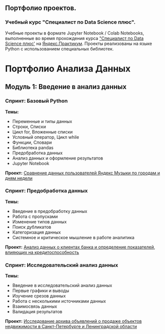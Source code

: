 ## Портфолио проектов.
### Учебный курс "Специалист по Data Science плюс".

Учебные проекты в формате Jupyter Notebook / Colab Notebooks, выполненные во время прохождения курса ["Специалист по Data Science плюс'](https://praktikum.yandex.ru/data-scientist-plus/) на [Яндекс.Практикум](https://practicum.yandex.ru/). Проекты реализованы на языке Python с использованием специальных библиотек.



# Портфолио Анализа Данных

## Модуль 1: Введение в анализ данных

### Спринт: Базовый Python
**Темы:**
- Переменные и типы данных
- Строки, Списки
- Цикл for, Вложенные списки
- Условный оператор, Цикл while
- Функции, Словари
- Библиотека pandas
- Предобработка данных
- Анализ данных и оформление результатов
- Jupyter Notebook

**Проект:** [Сравнение данных пользователей Яндекс Музыки по городам и дням недели](01_project)

### Спринт: Предобработка данных
**Темы:**
- Введение в предобработку данных
- Работа с пропусками
- Изменение типов данных
- Поиск дубликатов
- Категоризация данных
- Системное и критическое мышление в работе аналитика

**Проект:** [Анализ данных о клиентах банка и определение показателей, влияющих на кредитоспособность](02_project)

### Спринт: Исследовательский анализ данных
**Темы:**
- Введение в исследовательский анализ данных
- Первые графики и выводы
- Изучение срезов данных
- Работа с несколькими источниками данных
- Взаимосвязь данных
- Валидация результатов

**Проект:** [Исследование архива объявлений о продаже объектов недвижимости в Санкт-Петербурге и Ленинградской области](03_project)


